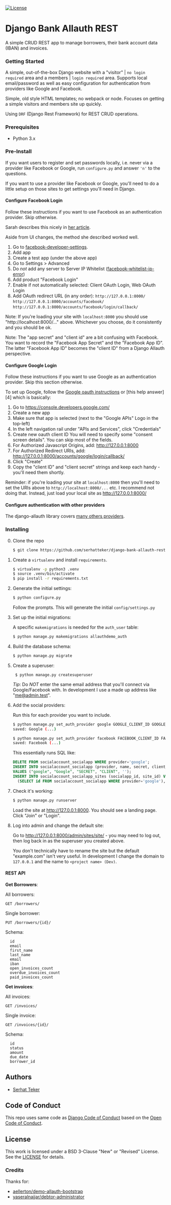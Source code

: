 [![License](https://img.shields.io/badge/License-BSD%203--Clause-blue.svg)](https://opensource.org/licenses/BSD-3-Clause)

# Django Bank Allauth REST
A simple CRUD REST app to manage borrowers, their bank account data (IBAN) and
invoices.

### Getting Started
A simple, out-of-the-box Django website with a "visitor" | `no login required` area
and a members | `login required` area. Supports local email/password as well as easy
configuration for authentication from providers like Google and Facebook.

Simple, old style HTML templates; no webpack or node. Focuses on getting a simple
visitors and members site up quickly.

Using `DRF` (Django Rest Framework) for REST CRUD operations.

### Prerequisites
* Python 3.x


### Pre-Install
If you want users to register and set passwords locally, i.e. never via a provider
like Facebook or Google, run `configure.py` and answer `'n'` to the questions.

If you want to use a provider like Facebook or Google, you'll need to do a little setup
on those sites to get settings you'll need in Django.

#### Configure Facebook Login
Follow these instructions if you want to use Facebook as an authentication provider.
Skip otherwise.

Sarah describes this nicely in [her article][2].

Aside from UI changes, the method she described worked well.

1. Go to [facebook-developer-settings].
2. Add app
3. Create a test app (under the above app)
4. Go to Settings > Advanced
5. Do *not* add any server to Server IP Whitelist ([facebook-whitelist-ip-error])
6. Add product "Facebook Login"
7. Enable if not automatically selected: Client OAuth Login, Web OAuth Login
8. Add OAuth redirect URL (in any order):
  `http://127.0.0.1:8000/`
  `http://127.0.0.1:8000/accounts/facebook/`
  `http://127.0.0.1:8000/accounts/facebook/login/callback/`

  Note: If you're loading your site with `localhost:8000` you should use "http://localhost:8000/..."
  above. Whichever you choose, do it consistently and you should be ok.

Note: The "app secret" and "client id" are a bit confusing with Facebook.
You want to record the "Facebook App Secret" and the "Facebook App ID". The latter
"Facebook App ID" becomes the "client ID" from a Django Allauth perspective.

#### Configure Google Login
Follow these instructions if you want to use Google as an authentication provider.
Skip this section otherwise.

To set up Google, follow the [Google oauth instructions][3] or [this help answer][4]
which is basically:

1. Go to https://console.developers.google.com/
2. Create a new app
3. Make sure that app is selected (next to the "Google APIs" Logo in the top-left)
4. In the left navigation rail under "APIs and Services", click "Credentials"
5. Create new oauth client ID
   You will need to specify some "consent screen details". You can skip most
   of the fields.
6. For Authorized Javascript Origins, add: http://127.0.0.1:8000
7. For Authorized Redirect URIs, add: http://127.0.0.1:8000/accounts/google/login/callback/
8. Click "Create"
9. Copy the "client ID" and "client secret" strings and keep each handy - you'll need them shortly.

Reminder: if you're loading your site at `localhost:8000` then you'll need to set the
URIs above to `http://localhost:8000/...` etc. I recommend not doing that. Instead, just
load your local site as http://127.0.0.1:8000/

#### Configure authentication with other providers
The django-allauth library covers [many others providers][allauth-providers].


### Installing
0. Clone the repo

    ```bash
    $ git clone https://github.com/serhatteker/django-bank-allauth-rest.git
    ```

1. Create a `virtualenv` and install `requirements`.

    ```bash
    $ virtualenv -p python3 .venv
    $ source .venv/bin/activate
    $ pip install -r requirements.txt
    ```

2. Generate the initial settings:

      ```bash
      $ python configure.py
      ```

   Follow the prompts. This will generate the initial `config/settings.py`

3. Set up the initial migrations:

   A specific `makemigrations` is needed for the `auth_user` table:

    ```bash
    $ python manage.py makemigrations allauthdemo_auth
    ```

4. Build the database schema:

    ```bash
    $ python manage.py migrate
    ```

5. Create a superuser:

        $ python manage.py createsuperuser

   _Tip_: Do _NOT_ enter the same email address that you'll connect via Google/Facebook with.
   In development I use a made up address like "me@admin.test".

6. Add the social providers:

   Run this for each provider you want to include.

    ```bash
    $ python manage.py set_auth_provider google GOOGLE_CLIENT_ID GOOGLE_SECRET_ID
    saved: Google (...)
    ```

    ```bash
    $ python manage.py set_auth_provider facebook FACEBOOK_CLIENT_ID FACEBOOK_SECRET_ID
    saved: Facebook (...)
    ```

   This essentially runs SQL like:

    ```sql
    DELETE FROM socialaccount_socialapp WHERE provider='google';
    INSERT INTO socialaccount_socialapp (provider, name, secret, client_id, `key`)
    VALUES ("google", "Google", "SECRET", "CLIENT", '');
    INSERT INTO socialaccount_socialapp_sites (socialapp_id, site_id) VALUES (
      (SELECT id FROM socialaccount_socialapp WHERE provider='google'),1);
    ```

8. Check it's working:

    ```bash
    $ python manage.py runserver
    ```

   Load the site at http://127.0.0.1:8000. You should see a landing page. Click
   "Join" or "Login".


9. Log into admin and change the default site:

   Go to http://127.0.0.1:8000/admin/sites/site/ - you may need to log out, then log back in as the
   superuser you created above.

   You don't technically have to rename the site but the default "example.com" isn't very useful.
   In development I change the domain to `127.0.0.1` and the name to `<project name> (Dev)`.

#### REST API

__Get Borrowers__:

All borrowers:

```http
GET /borrowers/
```

Single borrower:
```http
PUT /borrowers/{id}/
```

Schema:
```
  id
  email
  first_name
  last_name
  email
  iban
  open_invoices_count
  overdue_invoices_count
  paid_invoices_count
```


__Get invoices__:

All invoices:
```http
GET /invoices/
```

Single invoice:
```http
GET /invoices/{id}/
```

Schema:
```
  id
  status
  amount
  due_date
  borrower_id
```

## Authors
* [Serhat Teker](https://github.com/serhatteker)

## Code of Conduct
This repo uses same code as [Django Code of Conduct](https://www.djangoproject.com/conduct/) based on the [Open Code of Conduct](https://github.com/todogroup/opencodeofconduct).


## License
This work is licensed under a BSD 3-Clause "New" or "Revised" License. See the
[LICENSE](./LICENSE) for details.


### Credits
Thanks for:
* [aellerton/demo-allauth-bootstrap]
* [yaseralnajjar/debtor-administrator]


[aellerton/demo-allauth-bootstrap]: https://github.com/aellerton/demo-allauth-bootstrap
[yaseralnajjar/debtor-administrator]: https://github.com/yaseralnajjar/debtor-administrator
[django-allauth]: https://github.com/pennersr/django-allauth
[facebook-developer-settings]: https://developers.facebook.com/
[facebook-whitelist-ip-error]: http://stackoverflow.com/questions/21118089/uncaught-oauthexception-this-ip-cant-make-requests-for-that-application
[allauth-providers]: https://django-allauth.readthedocs.io/en/latest/providers.html
[2]: http://www.sarahhagstrom.com/2013/09/the-missing-django-allauth-tutorial/#Create_and_configure_a_Facebook_app
[3]: https://developers.google.com/+/web/api/rest/oauth#login-scopes
